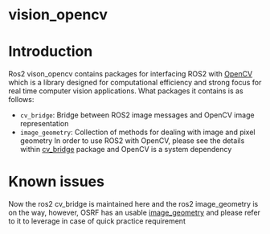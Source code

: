 vision_opencv
=============
# Introduction
Ros2 vison_opencv contains packages for interfacing ROS2 with [OpenCV](http://opencv.org/) which is a library designed for computational efficiency and strong focus for real time computer vision applications. What packages it contains is as follows:
* `cv_bridge`: Bridge between ROS2 image messages and OpenCV image representation
* `image_geometry`: Collection of methods for dealing with image and pixel geometry
In order to use ROS2 with OpenCV, please see the details within [cv_bridge](https://github.com/ros-perception/vision_opencv/tree/ros2/cv_bridge) package and OpenCV is a system dependency

# Known issues
Now the ros2 cv_bridge is maintained here and the ros2 image_geometry is on the way, however, OSRF has an usable [image_geometry](https://github.com/ros2/vision_opencv/tree/ros2/image_geometry) and please refer to it to leverage in case of quick practice requirement  

